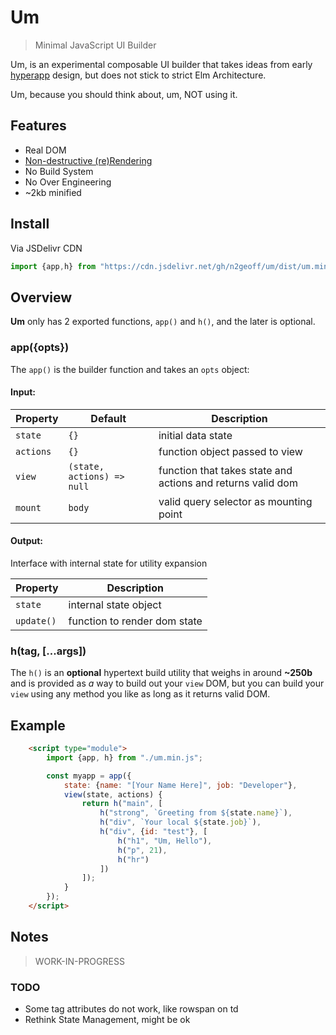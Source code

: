 # Um

> Minimal JavaScript UI Builder

Um, is an experimental composable UI builder that takes ideas from early [hyperapp](https://github.com/jorgebucaran/hyperapp) design, but does not stick to strict Elm Architecture.

Um, because you should think about, um, NOT using it.

## Features
- Real DOM
- [Non-destructive (re)Rendering](https://github.com/bryhoyt/emerj)
- No Build System
- No Over Engineering
- ~2kb minified

## Install

Via JSDelivr CDN

```js
import {app,h} from "https://cdn.jsdelivr.net/gh/n2geoff/um/dist/um.min.js";
```

## Overview

**Um** only has 2 exported functions, `app()`  and `h()`, and the later is optional.

### app({opts})

The `app()` is the builder function and takes an `opts` object:

#### Input:

| Property  | Default                    | Description                                                 |
| --------- | -------------------------- | ----------------------------------------------------------- |
| `state`   | `{}`                       | initial data state                                          |
| `actions` | `{}`                       | function object passed to view                              |
| `view`    | `(state, actions) => null` | function that takes state and actions and returns valid dom |
| `mount`   | `body`                    | valid query selector as mounting point                      |

#### Output:

Interface with internal state for utility expansion

| Property        | Description                                   |
| --------------- | --------------------------------------------- |
| `state` | internal state object |
| `update()` | function to render dom state |

### h(tag, [...args])

The `h()` is an **optional** hypertext build utility that weighs in around **~250b** and is provided as *a* way to build out your `view` DOM, but you can build your `view` using any method you like as long as it returns valid DOM.


## Example

```html
    <script type="module">
        import {app, h} from "./um.min.js";

        const myapp = app({
            state: {name: "[Your Name Here]", job: "Developer"},
            view(state, actions) {
                return h("main", [
                    h("strong", `Greeting from ${state.name}`),
                    h("div", `Your local ${state.job}`),
                    h("div", {id: "test"}, [
                        h("h1", "Um, Hello"),
                        h("p", 21),
                        h("hr")
                    ])
                ]);
            }
        });
    </script>
```

## Notes

> WORK-IN-PROGRESS

### TODO

- Some tag attributes do not work, like rowspan on td
- Rethink State Management, might be ok

